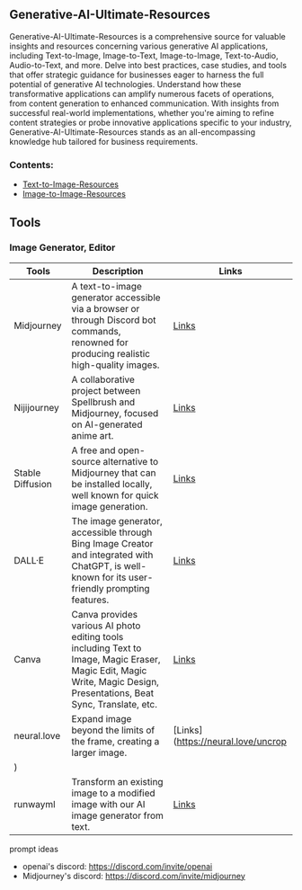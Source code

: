 ## Generative-AI-Ultimate-Resources

Generative-AI-Ultimate-Resources is a comprehensive source for valuable insights and resources concerning various generative AI applications, including Text-to-Image, Image-to-Text, Image-to-Image, Text-to-Audio, Audio-to-Text, and more. Delve into best practices, case studies, and tools that offer strategic guidance for businesses eager to harness the full potential of generative AI technologies. Understand how these transformative applications can amplify numerous facets of operations, from content generation to enhanced communication. With insights from successful real-world implementations, whether you're aiming to refine content strategies or probe innovative applications specific to your industry, Generative-AI-Ultimate-Resources stands as an all-encompassing knowledge hub tailored for business requirements.

### Contents:
- [Text-to-Image-Resources](https://github.com/jingwora/Generative-AI-Ultimate-Resources/blob/main/contents/Text-to-Image-Prompts-Resources.md)
- [Image-to-Image-Resources](https://github.com/jingwora/Generative-AI-Ultimate-Resources/blob/main/contents/Image-to-Image-Resources.md)

## Tools

### Image Generator, Editor

| **Tools** | **Description** | **Links** |
|-----|-----|-----|
| Midjourney | A text-to-image generator accessible via a browser or through Discord bot commands, renowned for producing realistic high-quality images. | [Links](https://www.midjourney.com/) |
| Nijijourney | A collaborative project between Spellbrush and Midjourney, focused on AI-generated anime art. | [Links](https://nijijourney.com/ja/) |
| Stable Diffusion | A free and open-source alternative to Midjourney that can be installed locally, well known for quick image generation. | [Links](https://ja.stability.ai/stable-diffusion) |
| DALL·E | The image generator, accessible through Bing Image Creator and integrated with ChatGPT, is well-known for its user-friendly prompting features.  | [Links](https://openai.com/dall-e-3) |
| Canva | Canva provides various AI photo editing tools including Text to Image, Magic Eraser, Magic Edit, Magic Write, Magic Design, Presentations, Beat Sync, Translate, etc.  | [Links](https://www.canva.com/ai-image-generator/) |
| neural.love | Expand image beyond the limits of the frame, creating a larger image.  | [Links](https://neural.love/uncrop
) |
| runwayml | Transform an existing image to a modified image with our AI image generator from text.  | [Links](https://runwayml.com/ai-magic-tools/image-to-image/) |

prompt ideas
- openai's discord: https://discord.com/invite/openai
- Midjourney's discord: https://discord.com/invite/midjourney






